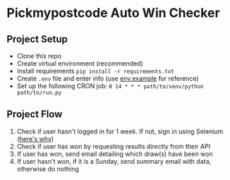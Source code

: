 # Pickmypostcode Auto Win Checker

## Project Setup

* Clone this repo
* Create virtual environment (recommended)
* Install requirements `pip install -r requirements.txt`
* Create `.env` file and enter info (use [env.example](env.example) for reference)
* Set up the following CRON job: `0 14 * * * path/to/venv/python path/to/run.py`


## Project Flow
1. Check if user hasn't logged in for 1 week. If not, sign in using Selenium ([here's why](https://pickmypostcode.com/rules/#:~:text=We%20may%20temporarily%20remove%20entries%20that%20have%20not%20visited%20the%20site%20for%20over%20a%20week.))
2. Check if user has won by requesting results directly from their API
3. If user has won, send email detailing which draw(s) have been won
4. If user hasn't won, if it is a Sunday, send summary email with data, otherwise do nothing